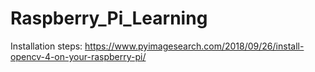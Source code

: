 # Raspberry_Pi_Learning
Installation steps:
https://www.pyimagesearch.com/2018/09/26/install-opencv-4-on-your-raspberry-pi/